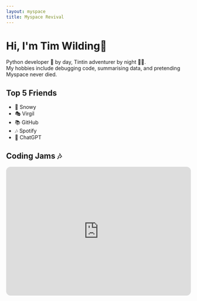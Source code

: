 ```yaml
---
layout: myspace
title: Myspace Revival
---
```


# Hi, I'm Tim Wilding👋

Python developer 🐍 by day, Tintin adventurer by night 🕵️‍♂️.  
My hobbies include debugging code, summarising data, and pretending Myspace never died.

## Top 5 Friends
- 🐶 Snowy  
- 🎭 Virgil  
- 📚 GitHub  
- 🎶 Spotify  
- 🦾 ChatGPT

## Coding Jams 🎶
<iframe data-testid="embed-iframe" style="border-radius:12px" src="https://open.spotify.com/embed/playlist/5dDD35gAui4xsQPINQb8r9?utm_source=generator" width="100%" height="352" frameBorder="0" allowfullscreen="" allow="autoplay; clipboard-write; encrypted-media; fullscreen; picture-in-picture" loading="lazy"></iframe>
